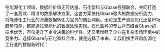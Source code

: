 在能源化工领域，数据的价值无可估量。石化盈科与Gbase强强联合，共同打造了一套高效、精准的数据解决方案。这套方案依托Gbase强大的数据分析能力，将能源化工行业的海量数据转化为宝贵的商业洞察。无论是生产流程优化还是市场趋势预测，都能通过智能化的数据处理实现。石化盈科的专业背景结合Gbase的技术优势，不仅提升了企业决策的科学性，还显著增强了企业在复杂市场环境中的竞争力。选择Gbase与石化盈科合作，就是选择了未来，让我们携手开启能源化工行业的数据新时代！